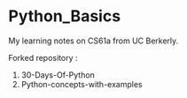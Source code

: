 # Python_Basics
 
 My learning notes on CS61a from UC Berkerly.

 Forked repository :

 1. 30-Days-Of-Python
 2. Python-concepts-with-examples